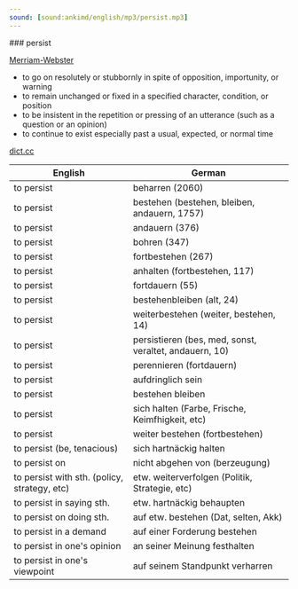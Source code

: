 ```yaml
---
sound: [sound:ankimd/english/mp3/persist.mp3]
---
```


\### persist

[Merriam-Webster](https://www.merriam-webster.com/dictionary/persist)

- to go on resolutely or stubbornly in spite of opposition, importunity, or warning
- to remain unchanged or fixed in a specified character, condition, or position
- to be insistent in the repetition or pressing of an utterance (such as a question or an opinion)
- to continue to exist especially past a usual, expected, or normal time

[dict.cc](https://www.dict.cc/persist)

| English        | German       |
| -------------- | ------------ |
| to persist | beharren (2060) |
| to persist | bestehen (bestehen, bleiben, andauern, 1757) |
| to persist | andauern (376) |
| to persist | bohren (347) |
| to persist | fortbestehen (267) |
| to persist | anhalten (fortbestehen, 117) |
| to persist | fortdauern (55) |
| to persist | bestehenbleiben (alt, 24) |
| to persist | weiterbestehen (weiter, bestehen, 14) |
| to persist | persistieren (bes, med, sonst, veraltet, andauern, 10) |
| to persist | perennieren (fortdauern) |
| to persist | aufdringlich sein |
| to persist | bestehen bleiben |
| to persist | sich halten (Farbe, Frische, Keimfhigkeit, etc) |
| to persist | weiter bestehen (fortbestehen) |
| to persist (be, tenacious) | sich hartnäckig halten |
| to persist on | nicht abgehen von (berzeugung) |
| to persist with sth. (policy, strategy, etc) | etw. weiterverfolgen (Politik, Strategie, etc) |
| to persist in saying sth. | etw. hartnäckig behaupten |
| to persist on doing sth. | auf etw. bestehen (Dat, selten, Akk) |
| to persist in a demand | auf einer Forderung bestehen |
| to persist in one's opinion | an seiner Meinung festhalten |
| to persist in one's viewpoint | auf seinem Standpunkt verharren |
